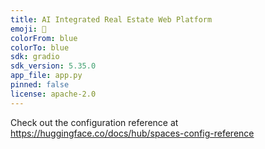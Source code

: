 ```yaml
---
title: AI Integrated Real Estate Web Platform
emoji: 🐠
colorFrom: blue
colorTo: blue
sdk: gradio
sdk_version: 5.35.0
app_file: app.py
pinned: false
license: apache-2.0
---
```


Check out the configuration reference at https://huggingface.co/docs/hub/spaces-config-reference
